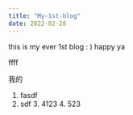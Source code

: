 ```yaml
---
title: "My-1st-blog"
date: 2022-02-28
---
```

this is my ever 1st blog : ) happy ya

ffff

我的

1) fasdf
2) sdf
   3. 4123
   4. 523
